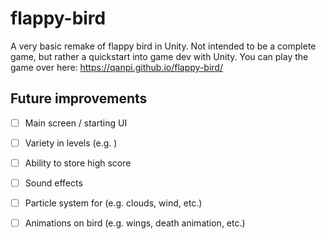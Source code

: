 # flappy-bird
A very basic remake of flappy bird in Unity. Not intended to be a complete game, but rather a quickstart into game dev with Unity. You can play the game over here: https://qanpi.github.io/flappy-bird/ 

## Future improvements
- [ ] Main screen / starting UI
- [ ] Variety in levels (e.g. )
- [ ] Ability to store high score
- [ ] Sound effects
- [ ] Particle system for (e.g. clouds, wind, etc.)
- [ ] Animations on bird (e.g. wings, death animation, etc.)

